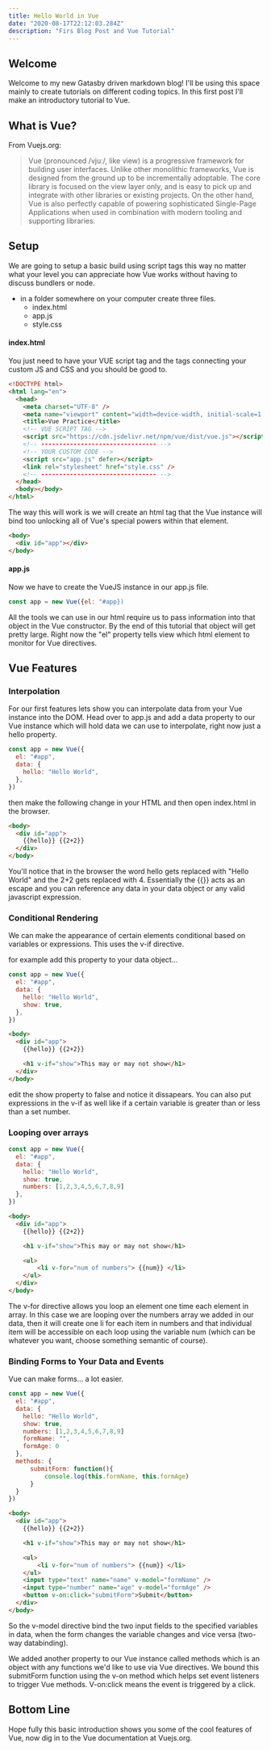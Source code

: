 ```yaml
---
title: Hello World in Vue
date: "2020-08-17T22:12:03.284Z"
description: "Firs Blog Post and Vue Tutorial"
---
```


## Welcome

Welcome to my new Gatasby driven markdown blog! I'll be using this space mainly to create tutorials on different coding topics. In this first post I'll make an introductory tutorial to Vue.

## What is Vue?

From Vuejs.org:

> Vue (pronounced /vjuː/, like view) is a progressive framework for building user interfaces. Unlike other monolithic frameworks, Vue is designed from the ground up to be incrementally adoptable. The core library is focused on the view layer only, and is easy to pick up and integrate with other libraries or existing projects. On the other hand, Vue is also perfectly capable of powering sophisticated Single-Page Applications when used in combination with modern tooling and supporting libraries.

## Setup

We are going to setup a basic build using script tags this way no matter what your level you can appreciate how Vue works without having to discuss bundlers or node.

- in a folder somewhere on your computer create three files.
  - index.html
  - app.js
  - style.css

#### index.html

You just need to have your VUE script tag and the tags connecting your custom JS and CSS and you should be good to.

```html
<!DOCTYPE html>
<html lang="en">
  <head>
    <meta charset="UTF-8" />
    <meta name="viewport" content="width=device-width, initial-scale=1.0" />
    <title>Vue Practice</title>
    <!-- VUE SCRIPT TAG -->
    <script src="https://cdn.jsdelivr.net/npm/vue/dist/vue.js"></script>
    <!-- -------------------------------- -->
    <!-- YOUR CUSTOM CODE -->
    <script src="app.js" defer></script>
    <link rel="stylesheet" href="style.css" />
    <!-- -------------------------------- -->
  </head>
  <body></body>
</html>
```

The way this will work is we will create an html tag that the Vue instance will bind too unlocking all of Vue's special powers within that element.

```html
<body>
  <div id="app"></div>
</body>
```

#### app.js

Now we have to create the VueJS instance in our app.js file.

```js
const app = new Vue({el: "#app})
```

All the tools we can use in our html require us to pass information into that object in the Vue constructor. By the end of this tutorial that object will get pretty large. Right now the "el" property tells view which html element to monitor for Vue directives.

## Vue Features

### Interpolation

For our first features lets show you can interpolate data from your Vue instance into the DOM. Head over to app.js and add a data property to our Vue instance which will hold data we can use to interpolate, right now just a hello property.

```js
const app = new Vue({
  el: "#app",
  data: {
    hello: "Hello World",
  },
})
```

then make the following change in your HTML and then open index.html in the browser.

```html
<body>
  <div id="app">
    {{hello}} {{2+2}}
  </div>
</body>
```

You'll notice that in the browser the word hello gets replaced with "Hello World" and the 2+2 gets replaced with 4. Essentially the {{}} acts as an escape and you can reference any data in your data object or any valid javascript expression.

### Conditional Rendering

We can make the appearance of certain elements conditional based on variables or expressions. This uses the v-if directive.

for example add this property to your data object...

```js
const app = new Vue({
  el: "#app",
  data: {
    hello: "Hello World",
    show: true,
  },
})
```

```html
<body>
  <div id="app">
    {{hello}} {{2+2}}

    <h1 v-if="show">This may or may not show</h1>
  </div>
</body>
```

edit the show property to false and notice it dissapears. You can also put expressions in the v-if as well like if a certain variable is greater than or less than a set number.

### Looping over arrays

```js
const app = new Vue({
  el: "#app",
  data: {
    hello: "Hello World",
    show: true,
    numbers: [1,2,3,4,5,6,7,8,9]
  },
})
```

```html
<body>
  <div id="app">
    {{hello}} {{2+2}}

    <h1 v-if="show">This may or may not show</h1>

    <ul>
        <li v-for="num of numbers"> {{num}} </li>
    </ul>
  </div>
</body>
```

The v-for directive allows you loop an element one time each element in array. In this case we are looping over the numbers array we added in our data, then it will create one li for each item in numbers and that individual item will be accessible on each loop using the variable num (which can be whatever you want, choose something semantic of course).

### Binding Forms to Your Data and Events

Vue can make forms... a lot easier.

```js
const app = new Vue({
  el: "#app",
  data: {
    hello: "Hello World",
    show: true,
    numbers: [1,2,3,4,5,6,7,8,9]
    formName: "",
    formAge: 0
  },
  methods: {
      submitForm: function(){
          console.log(this.formName, this.formAge)
      }
  }
})
```

```html
<body>
  <div id="app">
    {{hello}} {{2+2}}

    <h1 v-if="show">This may or may not show</h1>

    <ul>
        <li v-for="num of numbers"> {{num}} </li>
    </ul>
    <input type="text" name="name" v-model="formName" />
    <input type="number" name="age" v-model="formAge" />
    <button v-on:click="submitForm">Submit</button>
  </div>
</body>
```

So the v-model directive bind the two input fields to the specified variables in data, when the form changes the variable changes and vice versa (two-way databinding).

We added another property to our Vue instance called methods which is an object with any functions we'd like to use via Vue directives. We bound this submitForm function using the v-on method which helps set event listeners to trigger Vue methods. V-on:click means the event is triggered by a click.

## Bottom Line

Hope fully this basic introduction shows you some of the cool features of Vue, now dig in to the Vue documentation at Vuejs.org.